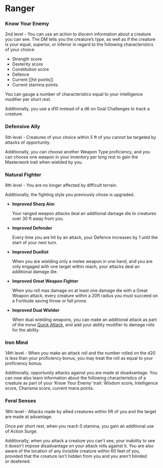 # Ranger

### **Know Your Enemy**

2nd level - You can use an action to discern information about a creature you can see. The DM tells you the creature’s type, as well as if the creature is your equal, superior, or inferior in regard to the following characteristics of your choice:

- Strength score
- Dexterity score
- Constitution score
- Defence
- Current [[hit points]]
- Current stamina points

You can gauge a number of characteristics equal to your intelligence modifier per short rest.

Additionally, you use a d10 instead of a d6 on Goal Challenges to track a creature.

### Defensive Ally

5th level - Creatures of your choice within 5 ft of you cannot be targeted by attacks of opportunity.

Additionally, you can choose another Weapon Type proficiency, and you can choose one weapon in your inventory per long rest to gain the Masterwork trait when wielded by you.

### Natural Fighter

8th level - You are no longer affected by difficult terrain.

Additionally, the fighting style you previously chose is upgraded.

- **Improved Sharp Aim**
    
    Your ranged weapon attacks deal an additional damage die to creatures over 30 ft away from you.
    
- **Improved Defender**
    
    Every time you are hit by an attack, your Defence increases by 1 until the start of your next turn.
    
- **Improved Duellist**
    
    When you are wielding only a melee weapon in one hand, and you are only engaged with one target within reach, your attacks deal an additional damage die.
    
- **Improved Great Weapon Fighter**
    
    When you roll max damage on at least one damage die with a Great Weapon attack, every creature within a 20ft radius you must succeed on a Fortitude saving throw or fall prone.
    
- **Improved Dual Wielder**
    
    When dual wielding weapons, you can make an additional attack as part of the move [Quick Attack](https://www.notion.so/Quick-Attack-3b4911a4df0346a895acb5a7157bb18e?pvs=21), and add your ability modifier to damage rolls for the ability.
    

### Iron Mind

14th level - When you make an attack roll and the number rolled on the d20 is less than your proficiency bonus, you may treat the roll as equal to your proficiency bonus.

Additionally, opportunity attacks against you are made at disadvantage. You can now also learn information about the following characteristics of a creature as part of your ‘Know Your Enemy’ trait: Wisdom score, Intelligence score, Charisma score, current mana points.

### Feral Senses

18th level - Attacks made by allied creatures within 5ft of you and the target are made at advantage.

Once per short rest, when you reach 0 stamina, you gain an additional use of Action Surge.

Additionally, when you attack a creature you can't see, your inability to see it doesn't impose disadvantage on your attack rolls against it. You are also aware of the location of any invisible creature within 60 feet of you, provided that the creature isn't hidden from you and you aren't blinded or deafened.